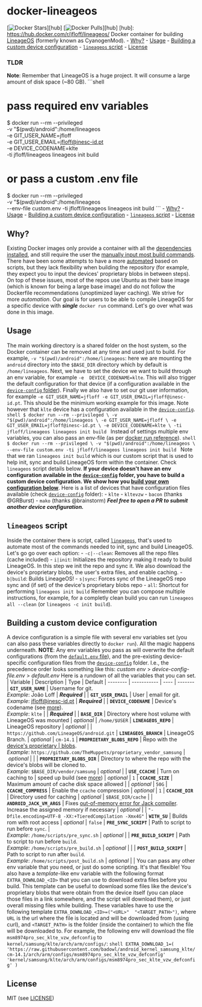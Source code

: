 # docker-lineageos
[![Docker Stars](https://img.shields.io/docker/stars/jfloff/lineageos.svg)][hub] [![Docker Pulls](https://img.shields.io/docker/pulls/jfloff/lineageos.svg)][hub] [hub]: 
https://hub.docker.com/r/jfloff/lineageos/ Docker container for building [LineageOS](https://lineageos.org/) (formerly known as CyanogenMod). <!-- MDTOC maxdepth:6 firsth1:0 numbering:0 flatten:0 
bullets:1 updateOnSave:1 --> - [Why?](#why) - [Usage](#usage) - [Building a custom device configuration](#building-a-custom-device-configuration) - [`lineageos` script](#lineageos-script) - 
[License](#license) <!-- /MDTOC -->
### TLDR
**Note**: Remember that LineageOS is a huge project. It will consume a large amount of disk space (~80 GB). ```shell
# pass required env variables
$ docker run --rm --privileged \
  -v "$(pwd)/android":/home/lineageos \
  -e GIT_USER_NAME=jfloff \
  -e GIT_USER_EMAIL=jfloff@inesc-id.pt \
  -e DEVICE_CODENAME=klte \
  -ti jfloff/lineageos lineageos init build
# or pass a custom .env file
$ docker run --rm --privileged \
  -v "$(pwd)/android":/home/lineageos \
  --env-file custom.env
  -ti jfloff/lineageos lineageos init build ``` <!-- MDTOC maxdepth:6 firsth1:0 numbering:0 flatten:0 bullets:1 updateOnSave:1 --> - [Why?](#why) - [Usage](#usage) - [Building a custom device 
configuration](#building-a-custom-device-configuration) - [`lineageos` script](#lineageos-script) - [License](#license) <!-- /MDTOC -->
## Why?
Existing Docker images only provide a container with all the [dependencies installed](https://github.com/LineageOS/docker_build), and still require the user the [manually input most build 
commands](https://github.com/stucki/docker-lineageos#how-to-build-lineageos-for-your-device). There have been some attempts to have a more [automated](https://github.com/AnthoDingo/docker-lineageos) 
based on scripts, but they lack flexibility when building the repository (for example, they expect you to input the devices' proprietary blobs in between steps). On top of these issues, most of the 
repos use Ubuntu as their base image (which is known for being a large base image) and do not follow the Dockerfile recommendations (unoptimized layer caching). We strive for more _automation_. Our 
goal is for users to be able to compile LineageOS for a specific device with _**single**_ `docker run` command. Let's go over what was done in this image.
## Usage
The main working directory is a shared folder on the host system, so the Docker container can be removed at any time and used just to build. For example, `-v "$(pwd)/android":/home/lineageos`: here 
we are mounting the `android` directory into the `$BASE_DIR` directory which by default is `/home/lineageos`. Next, we have to set the device we want to build through an env variable, for example `-e 
DEVICE_CODENAME=klte`. This will also trigger the default configuration for that device (if a configuration available in the [`device-config` folder](device-config/)). Finally we also have to set our 
git user information, for example `-e GIT_USER_NAME=jfloff -e GIT_USER_EMAIL=jfloff@inesc-id.pt`. This should be the minimium working example for this image. Note however that `klte` device has a 
configuration available in the [`device-config`](device-config/). ```shell $ docker run --rm --privileged \
  -v "$(pwd)/android":/home/lineageos \
  -e GIT_USER_NAME=jfloff \
  -e GIT_USER_EMAIL=jfloff@inesc-id.pt \
  -e DEVICE_CODENAME=klte \
  -ti jfloff/lineageos lineageos init build ``` Instead of settings multiple env variables, you can also pass an env-file (as per [docker run 
reference](https://docs.docker.com/engine/reference/commandline/run/#set-environment-variables--e-env-env-file)). ```shell $ docker run --rm --privileged \
  -v "$(pwd)/android":/home/lineageos \
  --env-file custom.env
  -ti jfloff/lineageos lineageos init build ``` Note that we ran `lineageos init build` which is our custom script that is used to help init, sync and build LineageOS form within the container. Check 
`lineageos` script details below. **If your device doesn't have an env configuration available in the [`device-config`](device-config/) folder, you have to build a custom device configuration. We 
show how you [build your own configuration below](#building-a-custom-device-configuration)**. Here is a list of devices that have configuration files available (check 
[`device-config`](device-config/) folder): - `klte` - `kltevzw` - `bacon` (thanks @GRBurst) - `mako` (thanks @brainstorm) _**Feel free to open a PR to submit another device configuration.**_
## `lineageos` script
Inside the container there is script, called [`lineageos`](lineageos), that's used to automate most of the commands needed to init, sync and build LineageOS.  Let's go go over each option: - 
`-c|--clean`: Removes all the repo files (cache included) - `i|init`: Initializes the repository making it ready to build LineageOS. In this step we init the repo and sync it. We also download the 
device's proprietary blobs, the user's extra files, and enable caching. - `b|build`: Builds LineageOS! - `s|sync`: Forces sync of the LineageOS repo sync and (if set) of the device's proprietary 
blobs repo - `all`: Shortcut for performing `lineageos init build` Remember you can compose multiple instructions, for example, for a completly clean build you can run `lineageos all --clean` (or 
`lineageos -c init build`).
## Building a custom device configuration
A device configuration is a simple file with several env variables set (you can also pass these variables directly to `docker run`). All the magic happens underneath. **NOTE**: Any env variables you 
pass as will overwrite the default configurations (from the [`default.env` file](default.env)), and the pre-existing device-specific configuration files from the [`device-config`](device-config/) 
folder. I.e., the precedence order looks something like this: _custom env_ > _device-config-file.env_ > _default.env_ Here is a rundown of all the variables that you can set.
| Variable | Description | Type | Default | -------- | ----------- | ---- | ------- | **`GIT_USER_NAME`** | Username for git. <br>*Example*: João Loff | _**Required**_ | | **`GIT_USER_EMAIL`** | User 
| email for git. <br>*Example*: jfloff@inesc-id.pt | _**Required**_ | | **`DEVICE_CODENAME`** | Device's codename (see [more](https://wiki.lineageos.org/devices/)). <br>*Example*: `klte` | 
| _**Required**_ | | **`BASE_DIR`** | Directory where host volume with LineageOS was mounted | *optional* | `/home/$USER` | **`LINEAGEOS_REPO`** | LineageOS repository | *optional* | 
| `https://github.com/LineageOS/android.git` | **`LINEAGEOS_BRANCH`** | LineageOS Branch. | *optional* | `cm-14.1` | **`PROPRIETARY_BLOBS_REPO`** | Repo with the [device's proprietary 
| blobs](https://wiki.lineageos.org/devices/klte/build#extract-proprietary-blobs). <br>*Example*: `https://github.com/TheMuppets/proprietary_vendor_samsung` |  *optional* | | 
| **`PROPRIETARY_BLOBS_DIR`** | Directory to where the repo with the device's blobs will be cloned to. <br>*Example*: `$BASE_DIR/vendor/samsung` | *optional* | | **`USE_CCACHE`** | Turn on caching to 
| speed up build (see [more](https://wiki.lineageos.org/devices/klte/build#turn-on-caching-to-speed-up-build)) | *optional* | `1` | **`CCACHE_SIZE`** | Maximum amount of cache disk space allowed | 
| *optional* | `50G` | **`CCACHE_COMPRESS`** | Enable the `ccache` compression | *optional* | `1` | **`CCACHE_DIR`** | Directory used for caching | *optional* | `$BASE_DIR/cache` | 
| **`ANDROID_JACK_VM_ARGS`** | Fixes [out-of-memory error for Jack compiler](https://wiki.lineageos.org/devices/klte/build#configure-jack). Increase the assigned memory if necessary | *optional* | 
| `"-Dfile.encoding=UTF-8 -XX:+TieredCompilation -Xmx4G"` | **`WITH_SU`** | Builds rom with root access | *optional* | `false` | **`PRE_SYNC_SCRIPT`** | Path to script to run before `sync`. 
| <br>*Example*: `/home/scripts/pre_sync.sh` | *optional* | | **`PRE_BUILD_SCRIPT`** | Path to script to run before `build`. <br>*Example*: `/home/scripts/pre_build.sh` | *optional* | | 
| **`POST_BUILD_SCRIPT`** | Path to script to run after `build`. <br>*Example*: `/home/scripts/post_build.sh` | *optional* | |
You can pass any other env variable that you need, or just do some scripting. It's that flexible! You also have a _template_-like env variable with the following format `EXTRA_DOWNLOAD_<ID>` that you 
can use to download extra files before you build. This template can be useful to download some files like the device's proprietary blobs that were obtain from the device itself (you can place those 
files in a link somewhere, and the script will download them), or just overall missing files while building. These variables have to use the following template `EXTRA_DOWNLOAD_<ID>=("<URL>" 
"<TARGET_PATH>")`, where `URL` is the url where the file is located and will be downloaded from (using curl), and `<TARGET_PATH>` is the folder (inside the container) to which the file will be 
downloaded to. For example, the following env will download the file `msm8974pro_sec_klte_vzw_defconfig` to `kernel/samsung/klte/arch/arm/configs/`: ```shell EXTRA_DOWNLOAD_1=(
    'https://raw.githubusercontent.com/badowl/android_kernel_samsung_klte/cm-14.1/arch/arm/configs/msm8974pro_sec_klte_vzw_defconfig'
    'kernel/samsung/klte/arch/arm/configs/msm8974pro_sec_klte_vzw_defconfig' ) ```
## License
MIT (see [LICENSE](LICENSE))
